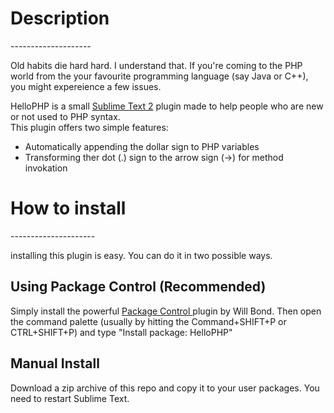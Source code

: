 <h1>Description</h1>
--------------------
<p>
  Old habits die hard hard. I understand that. 
  If you're coming to the PHP world from the your favourite programming language (say Java or C++), you might expereience a few issues.
</p>
<p>
  HelloPHP is a small <a href='http://www.sublimetext.com/2' alt='sublime text 2' target='_blank'>Sublime Text 2</a> 
  plugin made to help people who are new or not used to PHP syntax. 
  <br />
  This plugin offers two simple features:
</p>

<ul>
  <li>Automatically appending the dollar sign to PHP variables</li>
  <li>Transforming ther dot (.) sign to the arrow sign (->) for method invokation</li>
</ul>

<h1>How to install</h1>
---------------------

installing this plugin is easy. You can do it in two possible ways.

<h2> Using Package Control (Recommended) </h2>
<p>
  Simply install the powerful <a href='http://wbond.net/sublime_packages/package_control' target='_blank'> Package Control </a>
  plugin by Will Bond. Then open the command palette 
  (usually by hitting the Command+SHIFT+P or CTRL+SHIFT+P) and type "Install package: HelloPHP"
</p>

<h2> Manual Install</h2>
<p>
  Download a zip archive of this repo and copy it to your user packages. You need to restart Sublime Text.
</p>